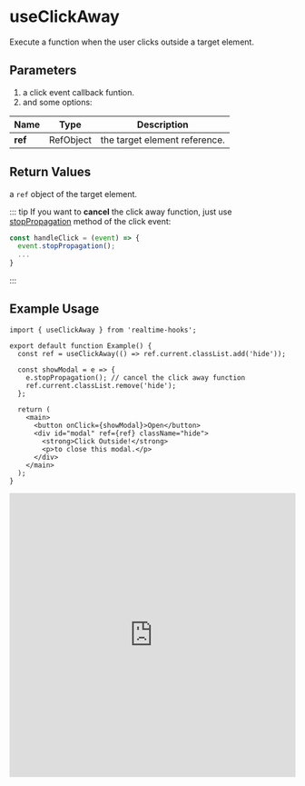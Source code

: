 # useClickAway

Execute a function when the user clicks outside a target element.

## Parameters

1. a click event callback funtion.
2. and some options:

| Name    | Type      | Description                   |
| ------- | --------- | ----------------------------- |
| **ref** | RefObject | the target element reference. |

## Return Values

a `ref` object of the target element.

::: tip
If you want to **cancel** the click away function, just use [stopPropagation](https://developer.mozilla.org/en-US/docs/Web/API/Event/stopPropagation) method of the click event:

```ts
const handleClick = (event) => {
  event.stopPropagation();
  ...
}
```

:::

## Example Usage

```tsx
import { useClickAway } from 'realtime-hooks';

export default function Example() {
  const ref = useClickAway(() => ref.current.classList.add('hide'));

  const showModal = e => {
    e.stopPropagation(); // cancel the click away function
    ref.current.classList.remove('hide');
  };

  return (
    <main>
      <button onClick={showModal}>Open</button>
      <div id="modal" ref={ref} className="hide">
        <strong>Click Outside!</strong>
        <p>to close this modal.</p>
      </div>
    </main>
  );
}
```

<iframe src="https://codesandbox.io/embed/useclickaway-pj956r?fontsize=14&hidenavigation=1&module=%2Fsrc%2FComponent.tsx&theme=dark" style="width:100%; height:500px; border:0; overflow:hidden;" title="useClickAway " allow="accelerometer; ambient-light-sensor; camera; encrypted-media; geolocation; gyroscope; hid; microphone; midi; payment; usb; vr; xr-spatial-tracking" sandbox="allow-forms allow-modals allow-popups allow-presentation allow-same-origin allow-scripts"></iframe>
